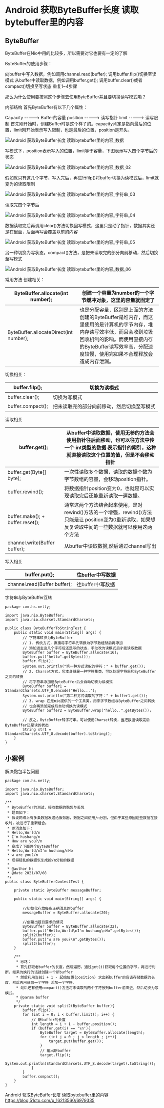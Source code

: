 # **Android 获取ByteBuffer长度 读取bytebuffer里的内容**

## ByteBuffer

ByteBuffer在Nio中用的比较多，所以需要对它也要有一定的了解

ByteBuffer的使用步骤：

向buffer中写入数据，例如调用channel.read(buffer);
调用buffer.flip()切换至读模式
从buffer中读取数据，例如调用buffer.get();
调用buffer.clear()或者compact()切换至写状态
重复1~4步骤



那么为什么使用要按照这个步骤去使用ByteBuffer并且要切换读写模式嘞？

内部结构
首先ByteBuffer有以下几个属性：

Capacity -----> Buffer的容量
position -----> 读写指针
limit -----> 读写限制
首先刚开始时，创建Buffer时是这个样子的。capacity肯定是指向最后的位置，limit刚开始表示写入限制，也是最后的位置，position是开头。

![Android 获取ByteBuffer长度 读取bytebuffer里的内容_数据](assets/001_ByteBuffer/resize,m_fixed,w_1184.webp)



写模式下，position表示写入的位置，limit等于容量，下图表示写入四个字节后的状态

![Android 获取ByteBuffer长度 读取bytebuffer里的内容_数据_02](assets/001_ByteBuffer/resize,m_fixed,w_1184-1702227743107-3.webp)



假如就只有这几个字节，写入完后，再进行filp()将buffer切换为读模式后，limit就变为的读取限制

![Android 获取ByteBuffer长度 读取bytebuffer里的内容_字符串_03](assets/001_ByteBuffer/resize,m_fixed,w_1184-1702227749611-6.webp)



读取完四个字节后

![Android 获取ByteBuffer长度 读取bytebuffer里的内容_字符串_04](assets/001_ByteBuffer/resize,m_fixed,w_1184-1702227755273-9.webp)



数据读取完后再调用clear()方法切换回写模式，这里只是动了指针，数据其实还是在里面，后面再写会覆盖以前的内容

![Android 获取ByteBuffer长度 读取bytebuffer里的内容_字符串_05](assets/001_ByteBuffer/resize,m_fixed,w_1184-1702227761982-12.webp)



另一种切换为写状态。compact()方法，是把未读取完的部分向前移动，然后切换至写模式

![Android 获取ByteBuffer长度 读取bytebuffer里的内容_数据_06](assets/001_ByteBuffer/resize,m_fixed,w_1184-1702227769104-15.webp)

常用方法
创建相关：

| ByteBuffer.allocate(int number);       | 创建一个容量为number的一个字节缓冲对象，这里的容量就固定了   |
| -------------------------------------- | ------------------------------------------------------------ |
| ByteBuffer.allocateDirect(int number); | 也是分配容量，区别是上面的方法创建的ByteBuffer是堆内存，而这里使用的是计算机的字节内存，堆内存读写效率低，而且会收到垃圾回收机制的影响。而使用直接内存的ByteBuffer读写效率高，分配速度较慢，使用完如果不合理释放会造成内存泄漏。 |



切换相关：

| buffer.filp();    | 切换为读模式                               |
| ----------------- | ------------------------------------------ |
| buffer.clear();   | 切换为写模式                               |
| buffer.compact(); | 把未读取完的部分向前移动，然后切换至写模式 |





读取相关

| buffer.get();                    | 从buffer中读取数据，使用无参的方法会使用指针往后面移动，也可以往方法中传一个 int类型的数据 表示指针的索引，这种就直接读取这个位置的值，但是不会移动指针 |
| -------------------------------- | ------------------------------------------------------------ |
| buffer.get(Byte[] byte);         | 一次性读取多个数据，读取的数据个数为字节数组的容量，会移动position指针。 |
| buffer.rewind();                 | 将数据指针position变为0，也就是可以实现读取完后还能重新读取一遍数据。 |
| buffer.make(); + buffer.reset(); | 通常这两个方法结合起来使用，是对rewind()方法的一个增强，rewind()方法只能是让 position变为0重新读取，如果想反复读取中间的一些数据就可以使用这两个方法 |
| channel.write(Buffer buffer);    | 从buffer中读取数据,然后通过channel写出                       |





写入相关

| buffer.put();                | 往buffer中写数据 |
| ---------------------------- | ---------------- |
| channel.read(Buffer buffer); | 往buffer中写数据 |





字符串与ByteBuffer互转

```
package com.hs.netty;

import java.nio.ByteBuffer;
import java.nio.charset.StandardCharsets;

public class ByteBufferToStringTest {
    public static void main(String[] args) {
        // 字符串转换为ByteBuffer
        // 1. 传统方式，直接将字符串先转换为字节数组然后再添加
        // 添加进去这几个字符后还是写的状态，手动改为读模式后才能读取数据
        ByteBuffer buffer = ByteBuffer.allocate(16);
        buffer.put("hello".getBytes());
        buffer.flip();
        System.out.println("第一种方式读取的字符：" + buffer.get());
        // 2. Charset方式，它本身就是一种字符集类，可以处理字符串和ByteBuffer之间的转换
        // 将字符串添加进ByteBuffer后会自动切换为读模式
        ByteBuffer buffer1 = StandardCharsets.UTF_8.encode("Hello...");
        System.out.println("第二种方式读取的字符：" + buffer1.get());
        // 3. wrap 它是nio提供的一个工具类，用来字节数组与ByteBuffer之间转换
        // 也会再添加完成后自动切换为读模式
        ByteBuffer buffer2 = ByteBuffer.wrap("hello..".getBytes());

        // 反之，ByteBuffer转字符串。可以使用Charset转换，当把数据读取完后 ByteBuffer还是读的状态
        String str1 = StandardCharsets.UTF_8.decode(buffer).toString();
    }
}
```





## 小案例

解决黏包半包问题

```
package com.hs.netty;

import java.nio.ByteBuffer;
import java.nio.charset.StandardCharsets;

/**
 * ByteBuffer的测试，接收数据的黏包与丢包
 * 题目如下：
 * 假设网络上有多条数据发送给服务器，数据之间使用/n分割，但由于某些原因这些数据在接收时，被进行了重新组合。
 * 原消息如下：
 * Hello,World/n
 * I'm hushang/n
 * How are you?/n
 * 变成了下面两个ByteBuffer
 * Hello,World/nI'm hushang/nHo
 * w are you?/n
 * 现将错乱的数据恢复成按/n分割的数据
 *
 * @author hs
 * @date 2021/07/08
 */
public class ByteBufferContestTest {

    private static ByteBuffer messageBuffer;

    public static void main(String[] args) {

        //初始化存放每条正确消息的buffer
        messageBuffer = ByteBuffer.allocate(20);

        //创建出题目要求的情况
        ByteBuffer buffer = ByteBuffer.allocate(32);
        buffer.put("Hello,World\nI'm hushang\nHo".getBytes());
        split2(buffer);
        buffer.put("w are you?\n".getBytes());
        split2(buffer);
    }
    
    /**
     * 思路：
     * 首先获取老buffer的长度，然后遍历，通过get(i)获取每个位置的字节，再进行判断，如果为换行的话就创建一个新buffer
     * 然后利用当前i + 1 - 起始位置(position) 求出新buffer的应该存储数据的长度。然后再用获取一个字符 添加一个字符。
     * 最后还有使用compact()方法将未读取的两个字符放到buffer前面去，然后切换为写模式。
     * @param buffer
     */
    private static void split2(ByteBuffer buffer){
        buffer.flip();
        for (int i = 0; i < buffer.limit(); i++) {
            // 新buffer的长度
            int length = i + 1 - buffer.position();
            if (buffer.get(i) == '\n'){
                ByteBuffer target = ByteBuffer.allocate(length);
                for (int j = 0 ; j < length ; j++){
                    target.put(buffer.get());
                }
                // 输出新buffer
                target.flip();
                System.out.println(StandardCharsets.UTF_8.decode(target).toString());
            }
        }
        buffer.compact();
    }
}
```



Android 获取ByteBuffer长度 读取bytebuffer里的内容
https://blog.51cto.com/u_16213560/6979335